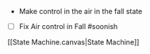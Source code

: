- Make control in the air in the fall state

- [ ] Fix Air control in Fall #soonish

[[State Machine.canvas|State Machine]]